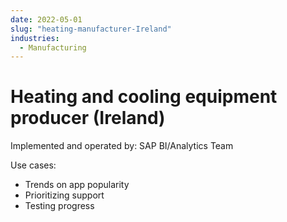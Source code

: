 ```yaml
---
date: 2022-05-01
slug: "heating-manufacturer-Ireland"
industries:
  - Manufacturing
---
```

# Heating and cooling equipment producer (Ireland)

Implemented and operated by: SAP BI/Analytics Team<br>

<!-- more -->

Use cases: 

- Trends on app popularity
- Prioritizing support
- Testing progress